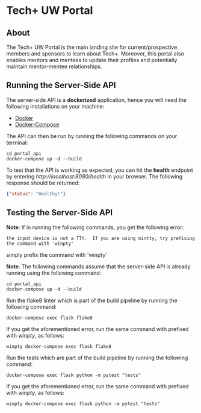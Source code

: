 # Tech+ UW Portal

## About
The Tech+ UW Portal is the main landing site for current/prospective members and sponsors to learn about Tech+. Moreover, this portal also enables mentors and mentees to update their profiles and potentially maintain mentor-mentee relationships.

## Running the Server-Side API
The server-side API is a **dockerized** application, hence you will need the following installations on your machine: 
- [Docker](https://docs.docker.com/desktop/)
- [Docker-Compose](https://docs.docker.com/compose/install/)

The API can then be run by running the following commands on your terminal: 
```shell
cd portal_api
docker-compose up -d --build
```

To test that the API is working as expected, you can hit the **health** endpoint by entering *http://localhost:8080/health* in your browser. The following response should be returned: 

```json
{"status": "Healthy!"}
```

## Testing the Server-Side API
**Note**: If in running the following commands, you get the following error: 
```shell
the input device is not a TTY.  If you are using mintty, try prefixing the command with 'winpty'
```
simply prefix the command with 'winpty'

**Note**: The following commands assume that the server-side API is already running using the following command: 
```shell
cd portal_api
docker-compose up -d --build
```

Run the flake8 linter which is part of the build pipeline by running the following command:  
```shell
docker-compose exec flask flake8
```

If you get the aforementioned error, run the same command with prefixed with *winpty*, as follows:  
```shell
winpty docker-compose exec flask flake8
```

Run the tests which are part of the build pipeline by running the following command:  
```shell
docker-compose exec flask python -m pytest "tests"
```

If you get the aforementioned error, run the same command with prefixed with *winpty*, as follows:  
```shell
winpty docker-compose exec flask python -m pytest "tests"
```
